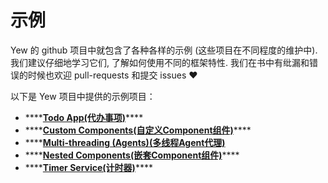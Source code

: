 # 示例

Yew 的 github 项目中就包含了各种各样的示例 \(这些项目在不同程度的维护中\). 我们建议仔细地学习它们, 了解如何使用不同的框架特性. 我们在书中有纰漏和错误的时候也欢迎 pull-requests 和提交 issues ♥️

以下是 Yew 项目中提供的示例项目：

* \*\*\*\*[**Todo App(代办事项)**](https://github.com/yewstack/yew/tree/master/examples/todomvc)\*\*\*\*
* \*\*\*\*[**Custom Components(自定义Component组件)**](https://github.com/yewstack/yew/tree/master/examples/custom_components)\*\*\*\*
* \*\*\*\*[**Multi-threading \(Agents\)(多线程Agent代理)**](https://github.com/yewstack/yew/tree/master/examples/multi_thread)
* \*\*\*\*[**Nested Components(嵌套Component组件)**](https://github.com/yewstack/yew/tree/master/examples/nested_list)\*\*\*\*
* \*\*\*\*[**Timer Service(计时器)**](https://github.com/yewstack/yew/tree/master/examples/timer)\*\*\*\*

